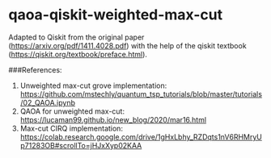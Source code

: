 # qaoa-qiskit-weighted-max-cut
Adapted to Qiskit from the original paper (https://arxiv.org/pdf/1411.4028.pdf) with the help of the qiskit textbook (https://qiskit.org/textbook/preface.html).

###References:
1) Unweighted max-cut grove implementation: https://github.com/mstechly/quantum_tsp_tutorials/blob/master/tutorials/02_QAOA.ipynb
2) QAOA for unweighted max-cut: https://lucaman99.github.io/new_blog/2020/mar16.html
3) Max-cut CIRQ implementation: https://colab.research.google.com/drive/1gHxLbhy_RZDqts1nV6RHMryUp71283OB#scrollTo=jHJxXyp02KAA
